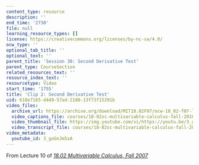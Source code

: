 ```yaml
---
content_type: resource
description: ''
end_time: '2730'
file: null
learning_resource_types: []
license: https://creativecommons.org/licenses/by-nc-sa/4.0/
ocw_type: ''
optional_tab_title: ''
optional_text: ''
parent_title: 'Session 30: Second Derivative Test'
parent_type: CourseSection
related_resources_text: ''
resource_index_text: ''
resourcetype: Video
start_time: '1755'
title: 'Clip 2: Second Derivative Test'
uid: 618e7165-d449-57ad-2188-13f73f15291b
video_files:
  archive_url: https://archive.org/download/MIT18.02F07/ocw-18_02-f07-lec10_300k.mp4
  video_captions_file: courses/18-02sc-multivariable-calculus-fall-2010/3_goGnJm5sA_captions.vtt
  video_thumbnail_file: https://img.youtube.com/vi/https://youtu.be/3_goGnJm5sA/default.jpg
  video_transcript_file: courses/18-02sc-multivariable-calculus-fall-2010/3_goGnJm5sA_transcript.pdf
video_metadata:
  youtube_id: 3_goGnJm5sA
---
```


From Lecture 10 of [_18.02 Multivariable Calculus, Fall 2007_](/courses/18-02-multivariable-calculus-fall-2007/video_galleries/video-lectures)


